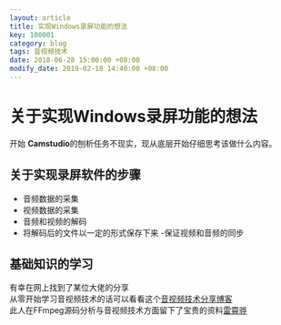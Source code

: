 ```yaml
---
layout: article
title: 实现Windows录屏功能的想法
key: 100001
category: blog
tags: 音视频技术
date: 2018-06-28 15:00:00 +08:00
modify_date: 2019-02-18 14:40:00 +08:00
---
```


# 关于实现Windows录屏功能的想法

开始 **Camstudio**的刨析任务不现实，现从底层开始仔细思考该做什么内容。

<!--more-->

## 关于实现录屏软件的步骤

- 音频数据的采集
- 视频数据的采集
- 音频和视频的解码
- 将解码后的文件以一定的形式保存下来
 -保证视频和音频的同步

## 基础知识的学习

有幸在网上找到了某位大佬的分享  
从零开始学习音视频技术的话可以看看这个[音视频技术分享博客](http://blog.yundiantech.com/)  
此人在FFmpeg源码分析与音视频技术方面留下了宝贵的资料[雷霄骅](https://blog.csdn.net/leixiaohua1020)
